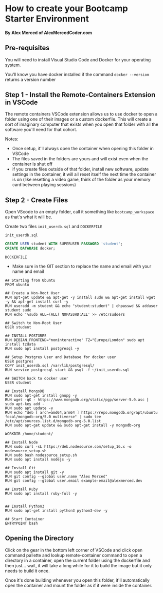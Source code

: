 # How to create your Bootcamp Starter Environment
#### By Alex Merced of AlexMercedCoder.com

## Pre-requisites

You will need to install Visual Studio Code and Docker for your operating system.

You'll know you have docker installed if the command `docker --version` returns a version number

## Step 1 - Install the Remote-Containers Extension in VSCode

The remote containers VSCode extension allows us to use docker to open a folder using one of their images or a custom dockerfile. This will create a sort of imaginary computer that exists when you open that folder with all the software you'll need for that cohort.

Notes:
- Once setup, it'll always open the container when opening this folder in VSCode
- The files saved in the folders are yours and will exist even when the container is shut off
- if you create files outside of that folder, install new software, update settings in the container, it will all reset itself the next time the container is on (like resetting a video game, think of the folder as your memory card between playing sessions)

## Step 2 - Create Files

Open VScode to an empty folder, call it something like `bootcamp_workspace` as that's what it will be.

Create two files `init_userdb.sql` and `DOCKERFILE`

`init_userdb.sql`
```sql
CREATE USER student WITH SUPERUSER PASSWORD 'student';
CREATE DATABASE docker;
```

`DOCKERFILE`
* Make sure in the GIT section to replace the name and email with your name and email
```docker
## Starting from Ubuntu
FROM ubuntu

## Create a Non-Root User
RUN apt-get update && apt-get -y install sudo && apt-get install wget -y && apt-get install curl -y
RUN useradd -m student && echo "student:student" | chpasswd && adduser student sudo
RUN echo '%sudo ALL=(ALL) NOPASSWD:ALL' >> /etc/sudoers

## Switch to Non-Root User
USER student

## INSTALL POSTGRES
RUN DEBIAN_FRONTEND="noninteractive" TZ="Europe/London" sudo apt install tzdata
RUN sudo apt install postgresql -y

## Setup Postgres User and Database for docker user
USER postgres
COPY init_userdb.sql /var/lib/postgresql/
RUN service postgresql start && psql -f ~/init_userdb.sql

## SWITCH back to docker user
USER student

## Install MongoDB
RUN sudo apt-get install gnupg -y
RUN wget -qO - https://www.mongodb.org/static/pgp/server-5.0.asc | sudo apt-key add -
RUN sudo apt update -y
RUN echo "deb [ arch=amd64,arm64 ] https://repo.mongodb.org/apt/ubuntu focal/mongodb-org/5.0 multiverse" | sudo tee /etc/apt/sources.list.d/mongodb-org-5.0.list
RUN sudo apt-get update && sudo apt-get install -y mongodb-org

WORKDIR /home/student/

## Install Node
RUN sudo curl -sL https://deb.nodesource.com/setup_16.x -o nodesource_setup.sh
RUN sudo bash nodesource_setup.sh
RUN sudo apt install nodejs -y

## Install Git
RUN sudo apt install git -y
RUN git config --global user.name "Alex Merced"
RUN git config --global user.email example-email@alexmerced.dev

## Install Ruby
RUN sudo apt install ruby-full -y


## Install Python3
RUN sudo apt-get install python3 python3-dev -y

## Start Container
ENTRYPOINT bash
```

## Opening the Directory

Click on the gear in the bottom left corner of VSCode and click open command pallette and lookup remote-container command to open a directory in a container, open the current folder using the dockerfile and then just... wait, it will take a long while for it to build the image but it only needs to build it once.

Once it's done building whenever you open this folder, it'll automatically open the container and mount the folder as if it were inside the container.

